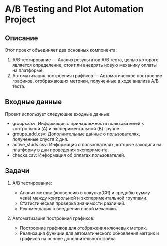 # A/B Testing and Plot Automation Project

## Описание
Этот проект объединяет два основных компонента:
1. A/B тестирование — Анализ результатов A/B теста, целью которого является определение, стоит ли внедрять новую механику оплаты на платформе.
2. Автоматизация построения графиков — Автоматическое построение графиков, отображающих метрики, полученные в ходе анализа A/B теста.

## Входные данные
Проект использует следующие входные данные:
- groups.csv: Информация о принадлежности пользователей к контрольной (A) и экспериментальной (B) группе.
- groups_add.csv: Дополнительные данные о пользователях, полученные спустя 2 дня.
- active_studs.csv: Информация о пользователях, которые заходили на платформу в дни проведения эксперимента.
- checks.csv: Информация об оплатах пользователей.

## Задачи
1. A/B тестирование:
    - Анализ метрик (конверсию в покупку(CR) и среднбю сумму чека) между контрольной и экспериментальной группами.
    - Статистическая проверка значимости различий.
    - Рекомендация о внедрении новой механики.

2. Автоматизация построения графиков:
    - Построение графиков для отображения ключевых метрик.
    - Реализация функции для автоматического обновления метрик и графиков на основе дополнительного файла
